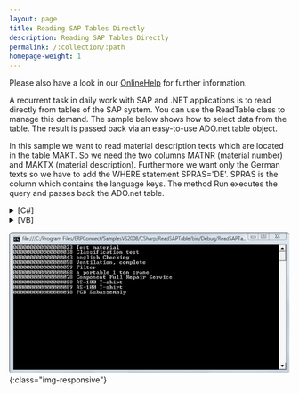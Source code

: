 ```yaml
---
layout: page
title: Reading SAP Tables Directly
description: Reading SAP Tables Directly
permalink: /:collection/:path
homepage-weight: 1
---
```


Please also have a look in our [OnlineHelp](https://help.theobald-software.com/en/) for further information.

A recurrent task in daily work with SAP and .NET applications is to read directly from tables of the SAP system. You can use the ReadTable class to manage this demand. The sample below shows how to select data from the table. The result is passed back via an easy-to-use ADO.net table object.

In this sample we want to read material description texts which are located in the table MAKT. So we need the two columns MATNR (material number) and MAKTX (material description). Furthermore we want only the German texts so we have to add the WHERE statement SPRAS='DE'. SPRAS is the column which contains the language keys. The method Run executes the query and passes back the ADO.net table.

<details>
<summary>[C#]</summary>
{% highlight csharp %}
using System;
using ERPConnect;
using System.Data;
  
class Class1
{
    static void Main(string[] args)
    {
        R3Connection con = new R3Connection("hamlet",11,"theobald","pw","DE","800");
        con.Open(false);
  
        ERPConnect.Utils.ReadTable table = new ERPConnect.Utils.ReadTable(con);
        table.AddField("MATNR");
        table.AddField("MAKTX");
        table.AddCriteria("SPRAS = 'DE'");    
        table.TableName = "MAKT";
        table.RowCount = 10;
  
        table.Run();
  
        DataTable resulttable = table.Result;
  
        for(int i=0; i < resulttable.Rows.Count;i++)
        {
            Console.WriteLine(
                resulttable.Rows[i]["MATNR"].ToString() + " " +
                resulttable.Rows[i]["MAKTX"].ToString());
        }
  
        Console.ReadLine();
  
    }
}
{% endhighlight %}
</details>

<details>
<summary>[VB]</summary>
{% highlight visualbasic %}
Imports ERPConnect
Imports System.Data
  
Module Module1
  
    Sub Main()
        Dim con As New R3Connection
        con.Host = "Hamlet"
        con.SystemNumber = 11
        con.UserName = "Theobald"
        con.Password = "pw"
        con.Client = "800"
        con.Language = "DE"
  
        con.Open(False)
  
        Dim table As New ERPConnect.Utils.ReadTable(con)
  
        table.AddField("MATNR")
        table.AddField("MAKTX")
  
        table.AddCriteria("SPRAS = 'DE'")
  
        table.TableName = "MAKT"
        table.RowCount = 10
  
        table.Run()
  
        Dim resulttable As DataTable
        resulttable = table.Result
  
        Dim i As Integer
  
        For i = 0 To resulttable.Rows.Count - 1
            Console.WriteLine( _
                CStr(resulttable.Rows(i)(0)) + " " + _
                CStr(resulttable.Rows(i)(1)))
        Next
  
        Console.ReadLine()
  
    End Sub
  
End Module
{% endhighlight %}
</details>

![ReadTableDemoConsole](/img/contents/ReadTableDemoConsole.jpg){:class="img-responsive"}
